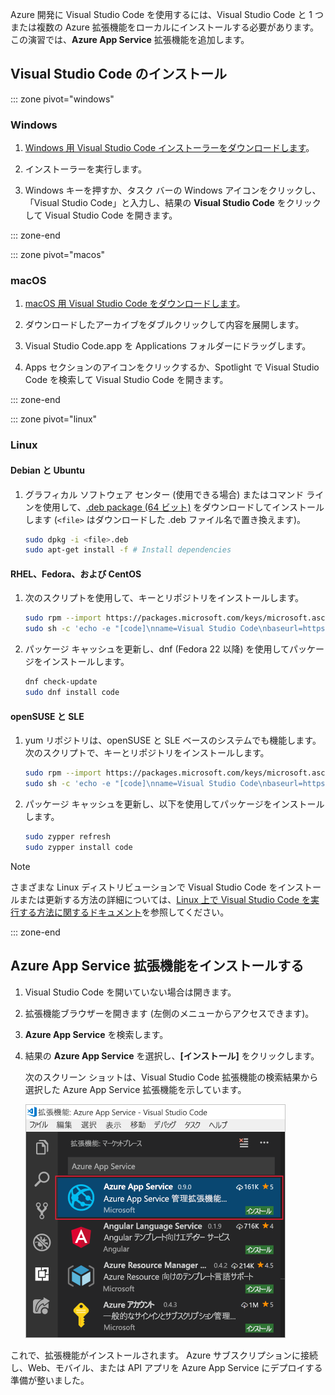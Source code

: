 Azure 開発に Visual Studio Code を使用するには、Visual Studio Code と 1 つまたは複数の Azure 拡張機能をローカルにインストールする必要があります。 この演習では、**Azure App Service** 拡張機能を追加します。

## <a name="install-visual-studio-code"></a>Visual Studio Code のインストール

::: zone pivot="windows"

### <a name="windows"></a>Windows

1. [Windows 用 Visual Studio Code インストーラーをダウンロードします](https://code.visualstudio.com/)。

1. インストーラーを実行します。

1. Windows キーを押すか、タスク バーの Windows アイコンをクリックし、「Visual Studio Code」と入力し、結果の **Visual Studio Code** をクリックして Visual Studio Code を開きます。

::: zone-end

::: zone pivot="macos"

### <a name="macos"></a>macOS

1. [macOS 用 Visual Studio Code をダウンロードします](https://code.visualstudio.com/)。

1. ダウンロードしたアーカイブをダブルクリックして内容を展開します。

1. Visual Studio Code.app を Applications フォルダーにドラッグします。

1. Apps セクションのアイコンをクリックするか、Spotlight で Visual Studio Code を検索して Visual Studio Code を開きます。

::: zone-end

::: zone pivot="linux"

### <a name="linux"></a>Linux 

#### <a name="debian-and-ubuntu"></a>Debian と Ubuntu

1. グラフィカル ソフトウェア センター (使用できる場合) またはコマンド ラインを使用して、[.deb package (64 ビット)](https://go.microsoft.com/fwlink/?LinkID=760868) をダウンロードしてインストールします (`<file>` はダウンロードした .deb ファイル名で置き換えます)。

    ```bash
    sudo dpkg -i <file>.deb
    sudo apt-get install -f # Install dependencies
    ```

#### <a name="rhel-fedora-and-centos"></a>RHEL、Fedora、および CentOS

1. 次のスクリプトを使用して、キーとリポジトリをインストールします。

    ```bash
    sudo rpm --import https://packages.microsoft.com/keys/microsoft.asc
    sudo sh -c 'echo -e "[code]\nname=Visual Studio Code\nbaseurl=https://packages.microsoft.com/yumrepos/vscode\nenabled=1\ngpgcheck=1\ngpgkey=https://packages.microsoft.com/keys/microsoft.asc" > /etc/yum.repos.d/vscode.repo'
    ```

1. パッケージ キャッシュを更新し、dnf (Fedora 22 以降) を使用してパッケージをインストールします。

    ```bash
    dnf check-update
    sudo dnf install code
    ```

#### <a name="opensuse-and-sle"></a>openSUSE と SLE

1. yum リポジトリは、openSUSE と SLE ベースのシステムでも機能します。 次のスクリプトで、キーとリポジトリをインストールします。

    ```bash
    sudo rpm --import https://packages.microsoft.com/keys/microsoft.asc
    sudo sh -c 'echo -e "[code]\nname=Visual Studio Code\nbaseurl=https://packages.microsoft.com/yumrepos/vscode\nenabled=1\ntype=rpm-md\ngpgcheck=1\ngpgkey=https://packages.microsoft.com/keys/microsoft.asc" > /etc/zypp/repos.d/vscode.repo'
    ```

1. パッケージ キャッシュを更新し、以下を使用してパッケージをインストールします。

    ```bash
    sudo zypper refresh
    sudo zypper install code
    ```

> [!NOTE]
> さまざまな Linux ディストリビューションで Visual Studio Code をインストールまたは更新する方法の詳細については、[Linux 上で Visual Studio Code を実行する方法に関するドキュメント](https://code.visualstudio.com/docs/setup/linux)を参照してください。

::: zone-end

## <a name="install-azure-app-service-extension"></a>Azure App Service 拡張機能をインストールする

1. Visual Studio Code を開いていない場合は開きます。

1. 拡張機能ブラウザーを開きます (左側のメニューからアクセスできます)。

1. **Azure App Service** を検索します。

1. 結果の **Azure App Service** を選択し、**[インストール]** をクリックします。

    次のスクリーン ショットは、Visual Studio Code 拡張機能の検索結果から選択した Azure App Service 拡張機能を示しています。

    ![[拡張機能] タブが表示され、検索結果で Azure App Service 拡張機能が強調表示されている Visual Studio Code のスクリーンショット。](../media/3-install-azure-extension.png)

これで、拡張機能がインストールされます。 Azure サブスクリプションに接続し、Web、モバイル、または API アプリを Azure App Service にデプロイする準備が整いました。

